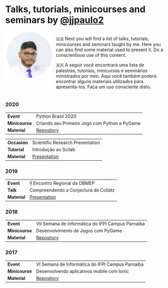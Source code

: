 # Talks, tutorials, minicourses and seminars by [@jjpaulo2](https://www.github.com/jjpaulo2)

<div style='display: flex;'>
<img src='./me.png' style='display: block; width: 150px; height: 150px; margin-right: 10px'>

<div>
<p>🇬🇧 Next you will find a list of talks, tutorials, minicourses and seminars taught by me. Here you can also find some material used to present it. Do a conscientious use of this content.</p>

<p>🇧🇷 A seguir você encontrará uma lista de palestras, tutoriais, minicursos e seminários ministrados por mim. Aqui você também poderá encontrar alguns materiais utilizados para apresenta-los. Faça um uso consciente disto.</p>
</div>
</div>


### 2020

<table>
    <tr>
        <td><strong>Event</strong></td>
        <td>Python Brasil 2020</td>
    </tr>
    <tr>
        <td><strong>Minicourse</strong></td>
        <td>Criando seu Primeiro Jogo com Python e PyGame</td>
    </tr>
    <tr>
        <td><strong>Material</strong></td>
        <td><a target="_blank" href="https://github.com/jjpaulo2/tutorial-pygame-python-brasil-2020">Repository</a></td>
    </tr>
</table>

<table>
    <tr>
        <td><strong>Occasion</strong></td>
        <td>Scientific Research Presentation</td>
    </tr>
    <tr>
        <td><strong>Tutorial</strong></td>
        <td>Introdução ao Scilab</td>
    </tr>
    <tr>
        <td><strong>Material</strong></td>
        <td><a target="_blank" href="./presentations/2020-introducao-ao-scilab.pdf">Presentation</a></td>
    </tr>
</table>


### 2019

<table>
    <tr>
        <td><strong>Event</strong></td>
        <td>II Encontro Regional da OBMEP</td>
    </tr>
    <tr>
        <td><strong>Talk</strong></td>
        <td>Compreendendo a Conjectura de Collatz</td>
    </tr>
    <tr>
        <td><strong>Material</strong></td>
        <td><a target="_blank" href="./presentations/2019-compreendendo-a-conjectura-de-collatz.pdf">Presentation</a></td>
    </tr>
</table>


### 2018

<table>
    <tr>
        <td><strong>Event</strong></td>
        <td>VII Semana de Informática do IFPI Campus Parnaíba</td>
    </tr>
    <tr>
        <td><strong>Minicourse</strong></td>
        <td>Desenvolvimento de Jogos com PyGame</td>
    </tr>
    <tr>
        <td><strong>Material</strong></td>
        <td><a target="_blank" href="https://github.com/jjpaulo2/minicurso-pygame-vii-seifpi">Repository</a></td>
    </tr>
</table>


### 2017

<table>
    <tr>
        <td><strong>Event</strong></td>
        <td>VI Semana de Informática do IFPI Campus Parnaíba</td>
    </tr>
    <tr>
        <td><strong>Minicourse</strong></td>
        <td>Desenvolvendo aplicativos mobile com Ionic</td>
    </tr>
    <tr>
        <td><strong>Material</strong></td>
        <td><a target="_blank" href="https://github.com/jjpaulo2/minicurso-ionic-vi-seifpi">Repository</a></td>
    </tr>
</table>
